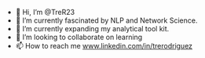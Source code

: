 - 👋 Hi, I’m @TreR23
- 👀 I’m currently fascinated by NLP and Network Science.
- 🌱 I’m currently expanding my analytical tool kit.
- 💞️ I’m looking to collaborate on learning
- 📫 How to reach me www.linkedin.com/in/trerodriguez

<!---
TreR23/TreR23 is a ✨ special ✨ repository because its `README.md` (this file) appears on your GitHub profile.
You can click the Preview link to take a look at your changes.
--->
